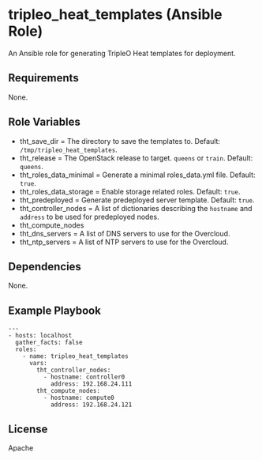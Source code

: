 # tripleo_heat_templates (Ansible Role)

An Ansible role for generating TripleO Heat templates for deployment.

## Requirements

None.

## Role Variables

- tht_save_dir = The directory to save the templates to. Default: `/tmp/tripleo_heat_templates`.
- tht_release = The OpenStack release to target. `queens` or `train`. Default: `queens`.
- tht_roles_data_minimal = Generate a minimal roles_data.yml file. Default: `true`.
- tht_roles_data_storage = Enable storage related roles. Default: `true`.
- tht_predeployed = Generate predeployed server template. Default: `true`.
- tht_controller_nodes = A list of dictionaries describing the `hostname` and `address` to be used for predeployed nodes.
- tht_compute_nodes
- tht_dns_servers = A list of DNS servers to use for the Overcloud.
- tht_ntp_servers = A list of NTP servers to use for the Overcloud.

## Dependencies

None.

## Example Playbook

```
---
- hosts: localhost
  gather_facts: false
  roles:
    - name: tripleo_heat_templates
      vars:
        tht_controller_nodes:
          - hostname: controller0
            address: 192.168.24.111
        tht_compute_nodes:
          - hostname: compute0
            address: 192.168.24.121
```

## License

Apache
